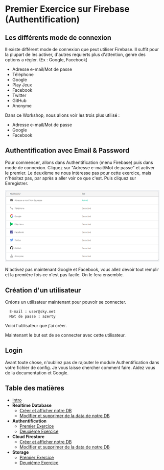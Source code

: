 # Premier Exercice sur Firebase (Authentification)

## Les différents mode de connexion

Il existe différent mode de connexion que peut utiliser Firebase. Il suffit pour la plupart de les activer, d'autres requierts plus d'attention, genre des options a régler. (Ex : Google, Facebook)

  - Adresse e-mail/Mot de passe
  - Téléphone
  - Google
  - Play Jeux
  - Facebook
  - Twitter
  - GitHub
  - Anonyme

  Dans ce Workshop, nous allons voir les trois plus utilisé : 
  - Adresse e-mail/Mot de passe
  - Google
  - Facebook

## Authentification avec Email & Password

Pour commencer, allons dans Authentification (menu Firebase) puis dans mode de connexion. Cliquez sur "Adresse e-mail/Mot de passe" et activer le premier.
Le deuxième ne nous intèresse pas pour cette exercice, mais n'hésitez pas, par après a aller voir ce que c'est. Puis cliquez sur Enregistrer.

![alt text](../assets/authentificationActived.png "Ce que vous devriez avoir")

N'activez pas maintenant Google et Facebook, vous allez devoir tout remplir et la première fois ce n'est pas facile. On le fera ensemble.

## Création d'un utilisateur

Créons un utilisateur maintenant pour pouvoir se connecter. 

      E-mail : user@sky.net
      Mot de passe : azerty

Voici l'utilisateur que j'ai créer.

Maintenant le but est de se connecter avec cette utilisateur.

## Login

Avant toute chose, n'oubliez pas de rajouter le module Authentification dans votre fichier de config. Je vous laisse chercher comment faire. Aidez vous de la documentation et Google.




## Table des matières

  - [Intro](intro.md) 
  - **Realtime Database**
    - [Créer et afficher notre DB](./Realtime_Database/exercice01.md)
    - [Modifier et supprimer de la data de notre DB](./Realtime_Database/exercice02.md)
  - **Authentification**
    - [Premier Exercice](./Authentification/exercice01.md)
    - [Deuxième Exercice](./Authentification/exercice02.md)
  - **Cloud Firestore**
    - [Créer et afficher notre DB](./Cloud_Firestore/exercice01.md)
    - [Modifier et supprimer de la data de notre DB](./Cloud_Firestore/exercice02.md)
  - **Storage**
    - [Premier Exercice](./Storage/exercice01.md)
    - [Deuxième Exercice](./Storage/exercice02.md)
